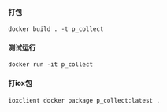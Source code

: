  #### **打包**
 `docker build . -t p_collect`
 ####  **测试运行**
 `docker run -it p_collect `  
 ####  **打iox包**
 `ioxclient docker package p_collect:latest .`
